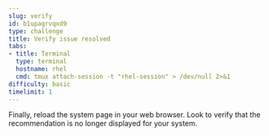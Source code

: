 ```yaml
---
slug: verify
id: b1upagrvqxd9
type: challenge
title: Verify issue resolved
tabs:
- title: Terminal
  type: terminal
  hostname: rhel
  cmd: tmux attach-session -t "rhel-session" > /dev/null 2>&1
difficulty: basic
timelimit: 1
---
```


Finally, reload the system page in your web browser.
Look to verify that the recommendation is no longer displayed for your system.
